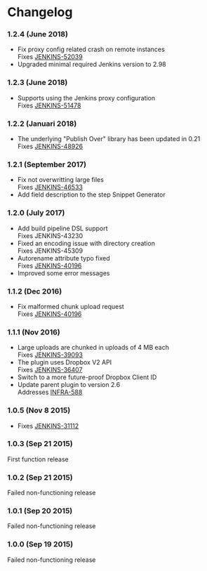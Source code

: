 # Changelog

### 1.2.4 (June 2018)

-   Fix proxy config related crash on remote instances  
    Fixes [JENKINS-52039](https://issues.jenkins-ci.org/browse/JENKINS-52039)
-   Upgraded minimal required Jenkins version to 2.98

### 1.2.3 (June 2018)

-   Supports using the Jenkins proxy configuration  
    Fixes [JENKINS-51478](https://issues.jenkins-ci.org/browse/JENKINS-51478)

### 1.2.2 (Januari 2018)

-   The underlying "Publish Over" library has been updated in 0.21  
    Fixes [JENKINS-48926](https://issues.jenkins-ci.org/browse/JENKINS-48926)

### 1.2.1 (September 2017)

-   Fix not overwritting large files  
    Fixes [JENKINS-46533](https://issues.jenkins-ci.org/browse/JENKINS-46533?src=confmacro)
-   Add field description to the step Snippet Generator

### 1.2.0 (July 2017)

-   Add build pipeline DSL support  
    Fixes JENKINS-43230
-   Fixed an encoding issue with directory creation  
    Fixes JENKINS-45309
-   Autorename attribute typo fixed  
    Fixes [JENKINS-40196](https://github.com/jenkinsci/publish-over-dropbox-plugin/commit/1cffda729f60f82cd52e1e60443b1b1f00580f73 "Request field typo, fixes JENKINS-40196")
-   Improved some error messages

### 1.1.2 (Dec 2016)

-   Fix malformed chunk upload request  
    Fixes [JENKINS-40196](https://issues.jenkins-ci.org/browse/JENKINS-40196)

### 1.1.1 (Nov 2016)

-   Large uploads are chunked in uploads of 4 MB each  
    Fixes [JENKINS-39093](https://issues.jenkins-ci.org/browse/JENKINS-39093)
-   The plugin uses Dropbox V2 API  
    Fixes [JENKINS-36407](https://issues.jenkins-ci.org/browse/JENKINS-36407)
-   Switch to a more future-proof Dropbox Client ID
-   Update parent plugin to version 2.6  
    Addresses [INFRA-588](https://issues.jenkins-ci.org/browse/INFRA-588)

### 1.0.5 (Nov 8 2015)

-   Fixes [JENKINS-31112](https://issues.jenkins-ci.org/browse/JENKINS-31112)

### 1.0.3 (Sep 21 2015)

First function release

### 1.0.2 (Sep 21 2015)

Failed non-functioning release

### 1.0.1 (Sep 20 2015)

Failed non-functioning release

### 1.0.0 (Sep 19 2015)

Failed non-functioning release

